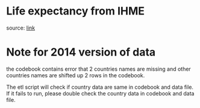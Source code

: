 # Life expectancy from IHME

source: [link](https://cloud.ihme.washington.edu/index.php/s/b89390325f728bbd99de0356d3be6900/download?path=%2F&files=IHME_GBD_2013_LIFE_EXPECTANCY_1970_2013_Y2014M12D17.zip)

# Note for 2014 version of data

the codebook contains error that 2 countries names are missing
and other countries names are shifted up 2 rows in the codebook.

The etl script will check if country data are same in codebook and data file.
If it fails to run, please double check the country data in codebook and data file.
